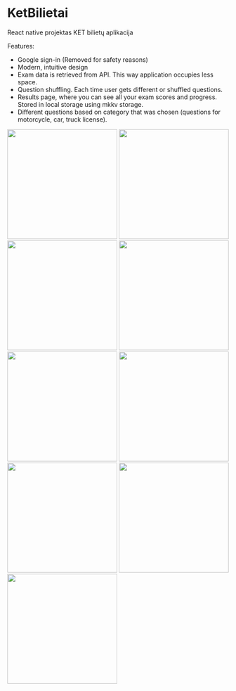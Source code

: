 # KetBilietai
React native projektas
KET bilietų aplikacija

Features:
* Google sign-in (Removed for safety reasons)
* Modern, intuitive design
* Exam data is retrieved from API. This way application occupies less space.
* Question shuffling. Each time user gets different or shuffled questions.
* Results page, where you can see all your exam scores and progress. Stored in local storage using mkkv storage.
* Different questions based on category that was chosen (questions for motorcycle, car, truck license).




<img src="https://user-images.githubusercontent.com/60687269/170602941-72d016ea-33bd-4d1d-84dd-feac3faa600b.PNG" width="250">
<img src="https://user-images.githubusercontent.com/60687269/170602956-82dfb769-b4d0-45d3-94c4-794a6111f8bb.PNG" width="250">
<img src="https://user-images.githubusercontent.com/60687269/170602960-8543b216-18dd-4ec1-aee3-0f2ae9870122.PNG" width="250">
<img src="https://user-images.githubusercontent.com/60687269/170602967-5696184d-4f33-42bc-8591-734e11622e7c.PNG" width="250">
<img src="https://user-images.githubusercontent.com/60687269/170602969-82556521-6317-4725-8804-b4ce1779925e.PNG" width="250">
<img src="https://user-images.githubusercontent.com/60687269/170602971-fa8bc24e-7dab-47ba-8d37-d26869ed074c.PNG" width="250">
<img src="https://user-images.githubusercontent.com/60687269/170651390-b2aade93-09ad-4619-bb97-650ddb3ecd6e.PNG" width="250">
<img src="https://user-images.githubusercontent.com/60687269/170651400-ab4b35e0-b8a4-4040-8310-dae32df83cf0.PNG" width="250">
<img src="https://user-images.githubusercontent.com/60687269/170651433-1d994eab-bb4c-4606-b0be-2029f214e4ee.PNG" width="250">
